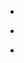 
- [](/2016/09/776609305873088512/)

- [](/2016/09/772433022859612160/)

- [](/2016/09/772159516683014145/)
